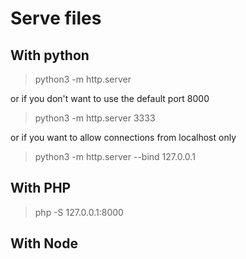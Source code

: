 # Serve files
## With python
> python3 -m http.server

or if you don't want to use the default port 8000

> python3 -m http.server 3333

or if you want to allow connections from localhost only

> python3 -m http.server --bind 127.0.0.1
## With PHP
> php -S 127.0.0.1:8000
## With Node
